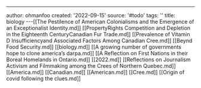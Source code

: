 ---
author: ohmanfoo
created: '2022-09-15'
source: '#todo'
tags: ''
title: biology
---[[The Pestilence of American Colonialisms and the Emergence of an Exceptionalist Identity.md]]
[[PropertyRights Competition and Depletion in the Eighteenth CenturyCanadian Fur Trade.md]]
[[Prevalence of Vitamin D Insufficiencyand Associated Factors Among Canadian Cree.md]]
[[Beynd Food Security.md]]
[[biology.md]]
[[A growing number of governments hope to clone america’s darpa.md]]
[[A Reflection on First Nations in their Boreal Homelands in Ontario.md]]
[[2022.md]]
[[Reflections on Journalism Activism and Filmmaking among the Crees of Northern Quebec.md]]
[[America.md]]
[[Canadian.md]]
[[American.md]]
[[Cree.md]]
[[Origin of covid following the clues.md]]
